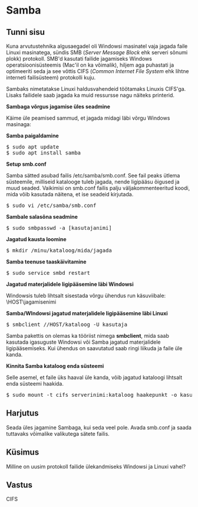 ﻿# Samba

## Tunni sisu

Kuna arvutustehnika algusaegadel oli Windowsi masinatel vaja jagada faile Linuxi masinatega, sündis SMB (*Server Message Block* ehk serveri sõnumi plokk) protokoll. SMB'd kasutati failide jagamiseks Windows operatsioonisüsteemis (Mac'il on ka võimalik), hiljem aga puhastati ja optimeeriti seda ja see võttis CIFS (*Common Internet File System* ehk lihtne interneti failisüsteem) protokolli kuju.

Sambaks nimetatakse Linuxi haldusvahendeid töötamaks Linuxis CIFS'ga. Lisaks failidele saab jagada ka muid ressursse nagu näiteks printerid.

<b>Sambaga võrgus jagamise üles seadmine</b>

Käime üle peamised sammud, et jagada midagi läbi võrgu Windows masinaga:

<b>Samba paigaldamine</b>

<pre>$ sudo apt update
$ sudo apt install samba</pre>

<b>Setup smb.conf</b>

Samba sätted asubad failis /etc/samba/smb.conf. See fail peaks ütlema süsteemile, milliseid katalooge tuleb jagada, nende ligipääsu õigused ja muud seaded. Vaikimisi on smb.conf failis palju väljakommenteeritud koodi, mida võib kasutada näitena, et ise seadeid kirjutada.
 
<pre>$ sudo vi /etc/samba/smb.conf</pre>

<b>Sambale salasõna seadmine</b>

<pre>$ sudo smbpasswd -a [kasutajanimi]</pre>

<b>Jagatud kausta loomine</b>

<pre>$ mkdir /minu/kataloog/mida/jagada</pre>

<b>Samba teenuse taaskäivitamine</b>

<pre>$ sudo service smbd restart</pre>

<b>Jagatud materjalidele ligipääsemine läbi Windowsi</b>

Windowsis tuleb lihtsalt sisestada võrgu ühendus run käsuviibale: \\HOST\jagamisenimi

<b>Samba/WIndowsi jagatud materjalidele ligipääsemine läbi Linuxi</b>

<pre>$ smbclient //HOST/kataloog -U kasutaja</pre>

Samba pakettis on olemas ka tööriist nimega <b>smbclient</b>, mida saab kasutada igasuguste Windowsi või Samba jagatud materjalidele ligipääsemiseks. Kui ühendus on saavutatud saab ringi liikuda ja faile üle kanda.

<b>Kinnita Samba kataloog enda süsteemi</b>

Selle asemel, et faile üks haaval üle kanda, võib jagatud kataloogi lihtsalt enda süsteemi haakida.

<pre>$ sudo mount -t cifs serverinimi:kataloog haakepunkt -o kasutaja=kasutajanimi,pass=salasõna</pre>

## Harjutus

Seada üles jagamine Sambaga, kui seda veel pole. Avada smb.conf ja saada tuttavaks võimalike valikutega sätete failis.

## Küsimus

Milline on uusim protokoll failide ülekandmiseks Windowsi ja Linuxi vahel?

## Vastus

CIFS
